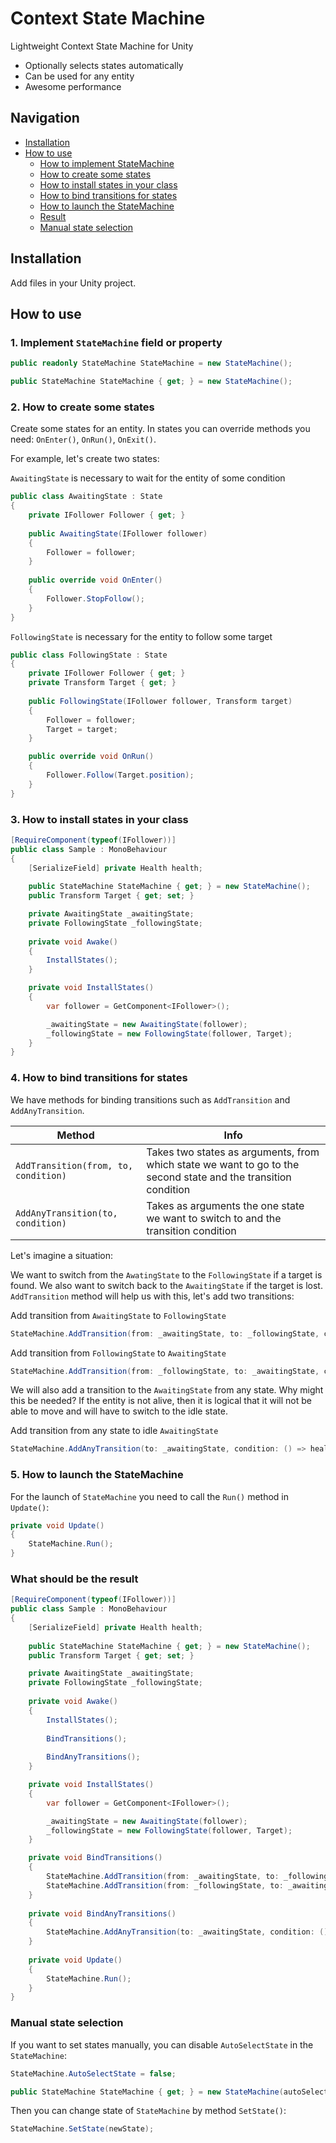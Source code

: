# Context State Machine
Lightweight Context State Machine for Unity
* Optionally selects states automatically
* Can be used for any entity
* Awesome performance

## Navigation

* [Installation](#installation)
* [How to use](#how-to-use)
  * [How to implement StateMachine](#1-implement-statemachine-field-or-property)
  * [How to create some states](#2-how-to-create-some-states)
  * [How to install states in your class](#3-how-to-install-states-in-your-class)
  * [How to bind transitions for states](#4-how-to-bind-transitions-for-states)
  * [How to launch the StateMachine](#5-how-to-launch-the-statemachine)
  * [Result](#what-should-be-the-result)
  * [Manual state selection](#manual-state-selection)
  
## Installation

Add files in your Unity project.

## How to use

### 1. Implement `StateMachine` field or property

```csharp
public readonly StateMachine StateMachine = new StateMachine();
```
```csharp
public StateMachine StateMachine { get; } = new StateMachine();
```

### 2. How to create some states

Create some states for an entity. In states you can override methods you need: `OnEnter()`, `OnRun()`, `OnExit()`.

For example, let's create two states:

`AwaitingState` is necessary to wait for the entity of some condition

```csharp
public class AwaitingState : State
{
    private IFollower Follower { get; }
        
    public AwaitingState(IFollower follower)
    {
        Follower = follower;
    }
        
    public override void OnEnter()
    {
        Follower.StopFollow();
    }
}
```

`FollowingState` is necessary for the entity to follow some target

```csharp
public class FollowingState : State
{
    private IFollower Follower { get; }
    private Transform Target { get; }
        
    public FollowingState(IFollower follower, Transform target)
    {
        Follower = follower;
        Target = target;
    }

    public override void OnRun()
    {
        Follower.Follow(Target.position);
    }
}
```

### 3. How to install states in your class

```csharp
[RequireComponent(typeof(IFollower))]
public class Sample : MonoBehaviour
{
    [SerializeField] private Health health;
    
    public StateMachine StateMachine { get; } = new StateMachine();
    public Transform Target { get; set; }

    private AwaitingState _awaitingState;
    private FollowingState _followingState;
    
    private void Awake()
    {
        InstallStates();
    }

    private void InstallStates()
    {
        var follower = GetComponent<IFollower>();

        _awaitingState = new AwaitingState(follower);
        _followingState = new FollowingState(follower, Target);
    }
}
```

### 4. How to bind transitions for states

We have methods for binding transitions such as `AddTransition` and `AddAnyTransition`.

| Method | Info |
| ------ | ---- |
| `AddTransition(from, to, condition)` | Takes two states as arguments, from which state we want to go to the second state and the transition condition |
| `AddAnyTransition(to, condition)` | Takes as arguments the one state we want to switch to and the transition condition |

Let's imagine a situation:

We want to switch from the `AwatingState` to the `FollowingState` if a target is found. We also want to switch back to the `AwaitingState` if the target is lost. `AddTransition` method will help us with this, let's add two transitions:

Add transition from `AwaitingState` to `FollowingState`

```csharp
StateMachine.AddTransition(from: _awaitingState, to: _followingState, condition: () => Target != null);
```

Add transition from `FollowingState` to `AwaitingState`

```csharp
StateMachine.AddTransition(from: _followingState, to: _awaitingState, condition: () => Target == null);
```

We will also add a transition to the `AwaitingState` from any state.
Why might this be needed? If the entity is not alive, then it is logical that it will not be able to move and will have to switch to the idle state.

Add transition from any state to idle `AwaitingState`

```csharp
StateMachine.AddAnyTransition(to: _awaitingState, condition: () => health.IsAlive == false);
```

### 5. How to launch the StateMachine

For the launch of `StateMachine` you need to call the `Run()` method in `Update()`:

```csharp
private void Update()
{
    StateMachine.Run();
}
```

### What should be the result

```csharp
[RequireComponent(typeof(IFollower))]
public class Sample : MonoBehaviour
{
    [SerializeField] private Health health;
    
    public StateMachine StateMachine { get; } = new StateMachine();
    public Transform Target { get; set; }

    private AwaitingState _awaitingState;
    private FollowingState _followingState;
    
    private void Awake()
    {
        InstallStates();
        
        BindTransitions();
        
        BindAnyTransitions();
    }

    private void InstallStates()
    {
        var follower = GetComponent<IFollower>();

        _awaitingState = new AwaitingState(follower);
        _followingState = new FollowingState(follower, Target);
    }

    private void BindTransitions()
    {
        StateMachine.AddTransition(from: _awaitingState, to: _followingState, condition: () => Target != null);
        StateMachine.AddTransition(from: _followingState, to: _awaitingState, condition: () => Target == null);
    }
    
    private void BindAnyTransitions()
    {
        StateMachine.AddAnyTransition(to: _awaitingState, condition: () => health.IsAlive == false);
    }
    
    private void Update()
    {
        StateMachine.Run();
    }
}
```

### Manual state selection

If you want to set states manually, you can disable `AutoSelectState` in the `StateMachine`:

```csharp
StateMachine.AutoSelectState = false;
```

```csharp
public StateMachine StateMachine { get; } = new StateMachine(autoSelectState: false);
```

Then you can change state of `StateMachine` by method `SetState()`:

```csharp
StateMachine.SetState(newState);
```
